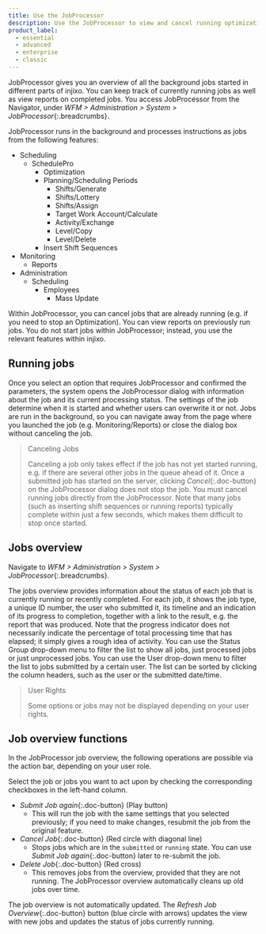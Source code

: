 ```yaml
---
title: Use the JobProcessor
description: Use the JobProcessor to view and cancel running optimization, reporting, and mass update jobs.
product_label:
  - essential
  - advanced
  - enterprise
  - classic
---
```


JobProcessor gives you an overview of all the background jobs started in different parts of injixo. You can keep track of currently running jobs as well as view reports on completed jobs. You access JobProcessor from the Navigator, under _WFM > Administration > System > JobProcessor_{:.breadcrumbs}.

JobProcessor runs in the background and processes instructions as jobs from the following features:

- Scheduling
  - SchedulePro
    - Optimization
    - Planning/Scheduling Periods
      - Shifts/Generate
      - Shifts/Lottery
      - Shifts/Assign
      - Target Work Account/Calculate
      - Activity/Exchange
      - Level/Copy
      - Level/Delete
    - Insert Shift Sequences
- Monitoring
  - Reports
- Administration
  - Scheduling
    - Employees
      - Mass Update

Within JobProcessor, you can cancel jobs that are already running (e.g. if you need to stop an Optimization). You can view reports on previously run jobs. You do not start jobs within JobProcessor; instead, you use the relevant features within injixo.

## Running jobs

Once you select an option that requires JobProcessor and confirmed the parameters, the system opens the JobProcessor dialog with information about the job and its current processing status. The settings of the job determine when it is started and whether users can overwrite it or not. Jobs are run in the background, so you can navigate away from the page where you launched the job (e.g. Monitoring/Reports) or close the dialog box without canceling the job.

> Canceling Jobs
>
> Canceling a job only takes effect if the job has not yet started running, e.g. if there are several other jobs in the queue ahead of it. Once a submitted job has started on the server, clicking _Cancel_{:.doc-button} on the JobProcessor dialog does not stop the job. You must cancel running jobs directly from the JobProcessor. Note that many jobs (such as inserting shift sequences or running reports) typically complete within just a few seconds, which makes them difficult to stop once started.

## Jobs overview

Navigate to _WFM > Administration > System > JobProcessor_{:.breadcrumbs}.

The jobs overview provides information about the status of each job that is currently running or recently completed. For each job, it shows the job type, a unique ID number, the user who submitted it, its timeline and an indication of its progress to completion, together with a link to the result, e.g. the report that was produced. Note that the progress indicator does not necessarily indicate the percentage of total processing time that has elapsed; it simply gives a rough idea of activity. You can use the Status Group drop-down menu to filter the list to show all jobs, just processed jobs or just unprocessed jobs. You can use the User drop-down menu to filter the list to jobs submitted by a certain user. The list can be sorted by clicking the column headers, such as the user or the submitted date/time.

> User Rights
>
> Some options or jobs may not be displayed depending on your user rights.

## Job overview functions

In the JobProcessor job overview, the following operations are possible via the action bar, depending on your user role.

Select the job or jobs you want to act upon by checking the corresponding checkboxes in the left-hand column.

- _Submit Job again_{:.doc-button} (Play button)
  - This will run the job with the same settings that you selected previously; if you need to make changes, resubmit the job from the original feature.
- _Cancel Job_{:.doc-button} (Red circle with diagonal line)
  - Stops jobs which are in the `submitted` or `running` state. You can use _Submit Job again_{:.doc-button} later to re-submit the job.
- _Delete Job_{:.doc-button} (Red cross)
  - This removes jobs from the overview, provided that they are not running. The JobProcessor overview automatically cleans up old jobs over time.

The job overview is not automatically updated. The _Refresh Job Overview_{:.doc-button} button (blue circle with arrows) updates the view with new jobs and updates the status of jobs currently running.
